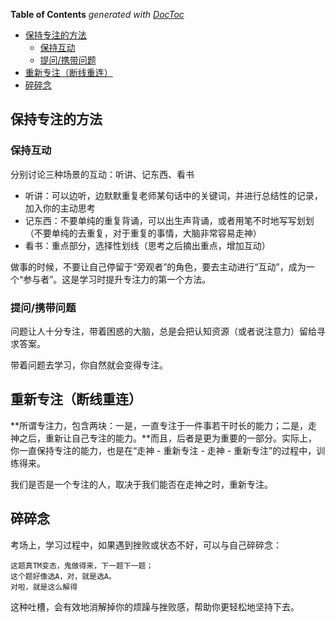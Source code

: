 <!-- START doctoc generated TOC please keep comment here to allow auto update -->
<!-- DON'T EDIT THIS SECTION, INSTEAD RE-RUN doctoc TO UPDATE -->
**Table of Contents**  *generated with [DocToc](https://github.com/thlorenz/doctoc)*

- [保持专注的方法](#%E4%BF%9D%E6%8C%81%E4%B8%93%E6%B3%A8%E7%9A%84%E6%96%B9%E6%B3%95)
  - [保持互动](#%E4%BF%9D%E6%8C%81%E4%BA%92%E5%8A%A8)
  - [提问/携带问题](#%E6%8F%90%E9%97%AE%E6%90%BA%E5%B8%A6%E9%97%AE%E9%A2%98)
- [重新专注（断线重连）](#%E9%87%8D%E6%96%B0%E4%B8%93%E6%B3%A8%E6%96%AD%E7%BA%BF%E9%87%8D%E8%BF%9E)
- [碎碎念](#%E7%A2%8E%E7%A2%8E%E5%BF%B5)

<!-- END doctoc generated TOC please keep comment here to allow auto update -->

## 保持专注的方法

### 保持互动

分别讨论三种场景的互动：听讲、记东西、看书

- 听讲：可以边听，边默默重复老师某句话中的关键词，并进行总结性的记录，加入你的主动思考
- 记东西：不要单纯的重复背诵，可以出生声背诵，或者用笔不时地写写划划（不要单纯的去重复，对于重复的事情，大脑非常容易走神）
- 看书：重点部分，选择性划线（思考之后摘出重点，增加互动）

做事的时候，不要让自己停留于“旁观者”的角色，要去主动进行“互动”，成为一个“参与者”。这是学习时提升专注力的第一个方法。

### 提问/携带问题

问题让人十分专注，带着困惑的大脑，总是会把认知资源（或者说注意力）留给寻求答案。

带着问题去学习，你自然就会变得专注。

## 重新专注（断线重连）

**所谓专注力，包含两块：一是，一直专注于一件事若干时长的能力；二是，走神之后，重新让自己专注的能力。**而且，后者是更为重要的一部分。实际上，你一直保持专注的能力，也是在“走神 - 重新专注 - 走神 - 重新专注”的过程中，训练得来。

我们是否是一个专注的人，取决于我们能否在走神之时，重新专注。

## 碎碎念

考场上，学习过程中，如果遇到挫败或状态不好，可以与自己碎碎念：

```
这题真TM变态，鬼做得来，下一题下一题；
这个题好像选A，对，就是选A。
对啦，就是这么解得
```

这种吐槽，会有效地消解掉你的烦躁与挫败感，帮助你更轻松地坚持下去。
